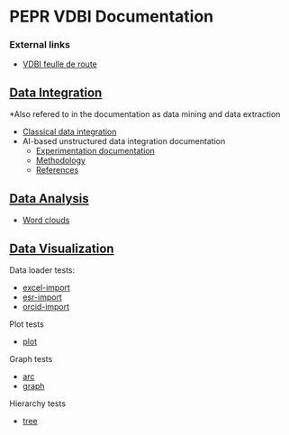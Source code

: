 # PEPR VDBI Documentation

### External links
- [VDBI feulle de route](https://pepr-vdbi.fr/feuille-de-route-scientifique-et-technique)

## [Data Integration](../data-integration/README.md)
*Also refered to in the documentation as data mining and data extraction
- [Classical data integration](../data-visualization/docs/index.md)
- AI-based unstructured data integration documentation
  - [Experimentation documentation](../data-integration/README.md)
  - [Methodology](../data-integration/README.md)
  - [References](../data-integration/references.md)

## [Data Analysis](../data-analysis/)
- [Word clouds](../data-analysis/wordclouds.md)

## [Data Visualization](../data-visualization/README.md)

Data loader tests:
- [excel-import](../data-visualization/docs/test-excel-import.md)
- [esr-import](../data-visualization/docs/test-esr-import.md)
- [orcid-import](../data-visualization/docs/test-orcid-import.md)

Plot tests
- [plot](../data-visualization/docs/test-plot.md)

Graph tests
- [arc](../data-visualization/docs/test-arc.md)
- [graph](../data-visualization/docs/test-graph.md)

Hierarchy tests
- [tree](../data-visualization/docs/test-tree.md)
